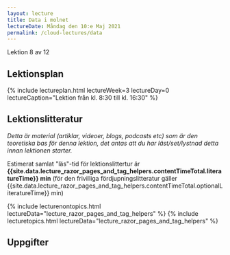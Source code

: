 ```yaml
---
layout: lecture
title: Data i molnet
lectureDate: Måndag den 10:e Maj 2021
permalink: /cloud-lectures/data
---
```


Lektion 8 av 12

## Lektionsplan

{% include lectureplan.html lectureWeek=3 lectureDay=0 lectureCaption="Lektion från kl. 8:30 till kl. 16:30" %}

## Lektionslitteratur
*Detta är material (artiklar, videoer, blogs, podcasts etc) som är den teoretiska bas för denna lektion, det antas att du har läst/set/lystnad detta innan lektionen starter.*


Estimerat samlat "läs"-tid för lektionslittertur är **{{site.data.lecture_razor_pages_and_tag_helpers.contentTimeTotal.literatureTime}} min** (för den frivilliga fördjupningslitteratur gäller {{site.data.lecture_razor_pages_and_tag_helpers.contentTimeTotal.optionalLiteratureTime}} min)

{% include lecturenontopics.html lectureData="lecture_razor_pages_and_tag_helpers" %}
{% include lecturetopics.html lectureData="lecture_razor_pages_and_tag_helpers" %}

## Uppgifter

